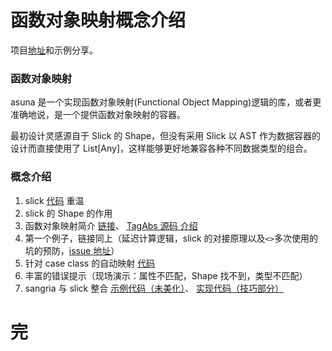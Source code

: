函数对象映射概念介绍
============================

项目[地址](https://github.com/scalax/asuna)和示例分享。

### 函数对象映射

asuna 是一个实现函数对象映射(Functional Object
Mapping)逻辑的库，或者更准确地说，是一个提供函数对象映射的容器。

最初设计灵感源自于 Slick 的 Shape，但没有采用 Slick 以 AST
作为数据容器的设计而直接使用了 List[Any]，这样能够更好地兼容各种不同数据类型的组合。

### 概念介绍

1. slick [代码](https://github.com/scalax/asuna/blob/master/src/test/scala/net/scalax/asuna/slick/simple/AsyncTest.scala#L32-L41)
重温
1. slick 的 Shape 的作用
1. 函数对象映射简介
[链接](https://github.com/scalax/asuna/blob/master/plan/%E9%A1%B9%E7%9B%AE%E5%88%9D%E6%9C%9F%E6%9E%84%E6%83%B3%EF%BC%88%E9%A1%B9%E7%9B%AE%E4%BB%A5%E8%8B%B1%E6%96%87%E4%B8%BA%E4%B8%BB%EF%BC%8C%E5%90%8E%E7%BB%AD%E5%88%A0%E9%99%A4%EF%BC%89.md#shape-%E4%BB%8B%E7%BB%8D)、
[TagAbs 源码 介绍](https://github.com/scalax/asuna/blob/master/core/src/main/scala/net/scalax/asuna/core/TagAbs.scala)
1. 第一个例子，链接同上（延迟计算逻辑，slick
的对接原理以及`<>`多次使用的坑的预防，[issue 地址](https://github.com/slick/slick/issues/1894)）
1. 针对 case class 的自动映射
[代码](https://github.com/scalax/asuna/blob/master/src/test/scala/net/scalax/asuna/slick/simple/AsyncTest.scala#L100-L115)
1. 丰富的错误提示（现场演示：属性不匹配，Shape 找不到，类型不匹配）
1. sangria 与 slick 整合
[示例代码（未美化）](https://github.com/scalax/asuna/blob/master/src/test/scala/net/scalax/asuna/aa/Def.scala)、
[实现代码（技巧部分）](https://github.com/scalax/asuna/blob/master/src/test/scala/net/scalax/asuna/aa/Def.scala)

完
============================